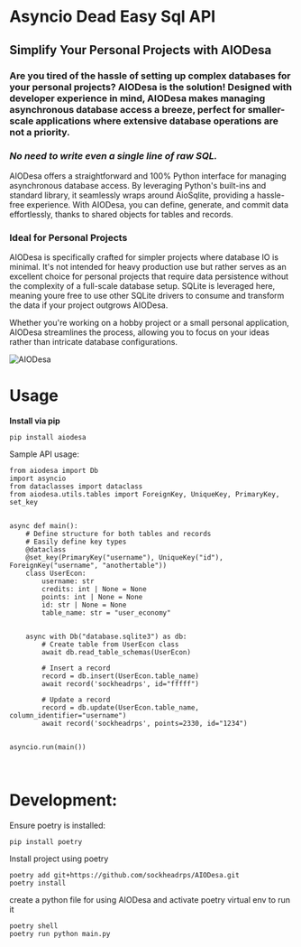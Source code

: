 # Asyncio Dead Easy Sql API

## Simplify Your Personal Projects with AIODesa

### Are you tired of the hassle of setting up complex databases for your personal projects? AIODesa is the solution! Designed with developer experience in mind, AIODesa makes managing asynchronous database access a breeze, perfect for smaller-scale applications where extensive database operations are not a priority.

### *No need to write even a single line of raw SQL.*

AIODesa offers a straightforward and 100% Python interface for managing asynchronous database access. By leveraging Python's built-ins and standard library, it seamlessly wraps around AioSqlite, providing a hassle-free experience. With AIODesa, you can define, generate, and commit data effortlessly, thanks to shared objects for tables and records.


### Ideal for Personal Projects

AIODesa is specifically crafted for simpler projects where database IO is minimal. It's not intended for heavy production use but rather serves as an excellent choice for personal projects that require data persistence without the complexity of a full-scale database setup. SQLite is leveraged here, meaning youre free to use other SQLite drivers to consume and transform the data if your project outgrows AIODesa.

Whether you're working on a hobby project or a small personal application, AIODesa streamlines the process, allowing you to focus on your ideas rather than intricate database configurations.


![AIODesa](https://github.com/sockheadrps/AIODesa/blob/main/AIODesaEx1.png?raw=true)

# Usage

__Install via pip__
```
pip install aiodesa
```

Sample API usage:

```
from aiodesa import Db
import asyncio
from dataclasses import dataclass
from aiodesa.utils.tables import ForeignKey, UniqueKey, PrimaryKey, set_key


async def main():
	# Define structure for both tables and records
	# Easily define key types
	@dataclass
	@set_key(PrimaryKey("username"), UniqueKey("id"), ForeignKey("username", "anothertable"))
	class UserEcon:
		username: str
		credits: int | None = None
		points: int | None = None
		id: str | None = None
		table_name: str = "user_economy"


	async with Db("database.sqlite3") as db:
		# Create table from UserEcon class
		await db.read_table_schemas(UserEcon)

		# Insert a record
		record = db.insert(UserEcon.table_name)
		await record('sockheadrps', id="fffff")

		# Update a record
		record = db.update(UserEcon.table_name, column_identifier="username")
		await record('sockheadrps', points=2330, id="1234")
		

asyncio.run(main())

```

<br>

# Development:

Ensure poetry is installed:

```
pip install poetry
```

Install project using poetry

```
poetry add git+https://github.com/sockheadrps/AIODesa.git
poetry install
```

create a python file for using AIODesa and activate poetry virtual env to run it

```
poetry shell
poetry run python main.py
```
